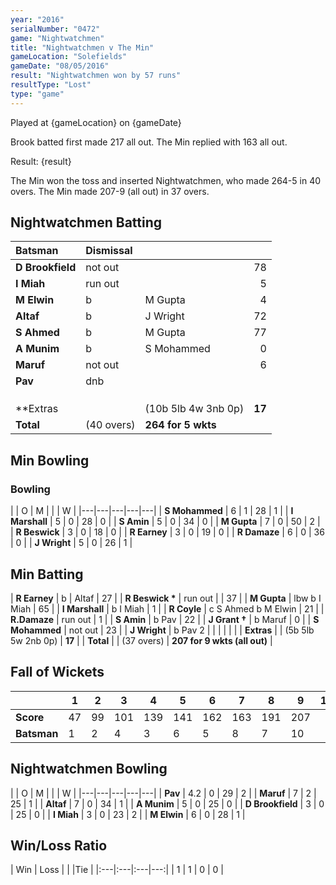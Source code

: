 ```yaml
---
year: "2016"
serialNumber: "0472" 
game: "Nightwatchmen"
title: "Nightwatchmen v The Min"
gameLocation: "Solefields"
gameDate: "08/05/2016"
result: "Nightwatchmen won by 57 runs"
resultType: "Lost"
type: "game"
---
```


Played at {gameLocation} on {gameDate} 

Brook batted first made 217 all out. The Min replied with 163 all out.

Result: {result}
 
The Min won the toss and inserted Nightwatchmen, who made 264-5 in 40 overs. The Min made 207-9 (all out) in 37 overs.

## Nightwatchmen Batting

| Batsman | Dismissal |  |  |
|:---|:---|---|---:|
| **D Brookfield** | not out |  | 78 |
| **I Miah** | run out |  | 5 |
| **M Elwin** | b | M Gupta | 4 |
| **Altaf** | b  | J Wright | 72 |
| **S Ahmed** | b | M Gupta | 77 |
| **A Munim** | b | S Mohammed | 0 |
| **Maruf** | not out |  | 6 |
| **Pav** | dnb |  |  |
|  |  |  |  |
|  |  |  |  |
|  |  |  |  |
| **Extras |  | (10b 5lb 4w 3nb 0p) | **17** |
| **Total** | (40 overs) | **264 for 5 wkts** |

## Min Bowling

### Bowling

| | O | M |  |  | W |
|---|---|---|---|---|
| **S Mohammed** | 6 | 1 | 28 | 1 |
| **I Marshall** | 5 | 0 | 28 | 0 |
| **S Amin** | 5 | 0 | 34 | 0 |
| **M Gupta** | 7 | 0 | 50 | 2 |
| **R Beswick** | 3 | 0 | 18 | 0 |
| **R Earney** | 3 | 0 | 19 | 0 |
| **R Damaze** | 6 | 0 | 36 | 0 |
| **J Wright** | 5 | 0 | 26 | 1 |

## Min Batting

| **R Earney** | b | Altaf | 27 |
| **R Beswick &#42;** | run out |  | 37 |
| **M Gupta** | lbw b I Miah | 65 |
| **I Marshall** | b I Miah | 1 |
| **R Coyle** | c S Ahmed b M Elwin | 21 |
| **R.Damaze** | run out | 1 |
| **S Amin** | b Pav | 22 |
| **J Grant &#8224;** | b Maruf | 0 |
| **S Mohammed** | not out | 23 |
| **J Wright** | b Pav 2 |
|  |  |  |  |
| **Extras** | | (5b 5lb 5w 2nb 0p) | **17** | 
| **Total** | | (37 overs) | **207 for 9 wkts (all out)** | 

## Fall of Wickets

| | 1 | 2 | 3 | 4 | 5 | 6 | 7 | 8 | 9 | 10 |
|---|---|---|---|---|---|---|---|---|---|---|
| **Score** | 47 | 99 | 101 | 139 | 141 | 162 | 163 | 191 | 207 |   |
| **Batsman** | 1 | 2 | 4 | 3 | 6 | 5 | 8 | 7 | 10 |   |


## Nightwatchmen Bowling

| | O | M |  |  | W |
|---|---|---|---|---|
| **Pav** | 4.2 | 0 | 29 | 2 |
| **Maruf** | 7 | 2 | 25 | 1 |
| **Altaf** | 7 | 0 | 34 | 1 |
| **A Munim** | 5 | 0 | 25 | 0 |
| **D Brookfield** | 3 | 0 | 25 | 0 |
| **I Miah** | 3 | 0 | 23 | 2 |
| **M Elwin** | 6 | 0 | 28 | 1 |

## Win/Loss Ratio

| Win | Loss |  |  |Tie |
|:---|:---|:---|---:|
| 1 | 1 | 0 | 0 |
